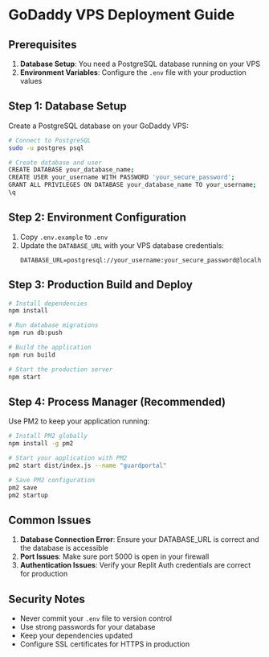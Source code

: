 # GoDaddy VPS Deployment Guide

## Prerequisites

1. **Database Setup**: You need a PostgreSQL database running on your VPS
2. **Environment Variables**: Configure the `.env` file with your production values

## Step 1: Database Setup

Create a PostgreSQL database on your GoDaddy VPS:

```bash
# Connect to PostgreSQL
sudo -u postgres psql

# Create database and user
CREATE DATABASE your_database_name;
CREATE USER your_username WITH PASSWORD 'your_secure_password';
GRANT ALL PRIVILEGES ON DATABASE your_database_name TO your_username;
\q
```

## Step 2: Environment Configuration

1. Copy `.env.example` to `.env`
2. Update the `DATABASE_URL` with your VPS database credentials:
   ```
   DATABASE_URL=postgresql://your_username:your_secure_password@localhost:5432/your_database_name
   ```

## Step 3: Production Build and Deploy

```bash
# Install dependencies
npm install

# Run database migrations
npm run db:push

# Build the application
npm run build

# Start the production server
npm start
```

## Step 4: Process Manager (Recommended)

Use PM2 to keep your application running:

```bash
# Install PM2 globally
npm install -g pm2

# Start your application with PM2
pm2 start dist/index.js --name "guardportal"

# Save PM2 configuration
pm2 save
pm2 startup
```

## Common Issues

1. **Database Connection Error**: Ensure your DATABASE_URL is correct and the database is accessible
2. **Port Issues**: Make sure port 5000 is open in your firewall
3. **Authentication Issues**: Verify your Replit Auth credentials are correct for production

## Security Notes

- Never commit your `.env` file to version control
- Use strong passwords for your database
- Keep your dependencies updated
- Configure SSL certificates for HTTPS in production
